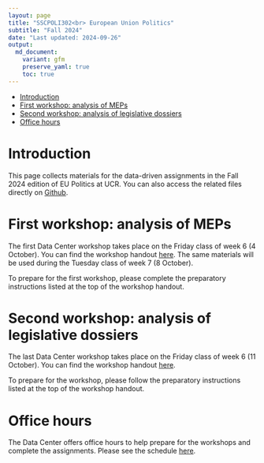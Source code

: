 ```yaml
---
layout: page
title: "SSCPOLI302<br> European Union Politics"
subtitle: "Fall 2024"
date: "Last updated: 2024-09-26"
output:
  md_document:
    variant: gfm
    preserve_yaml: true
    toc: true
---
```


- [Introduction](#introduction)
- [First workshop: analysis of MEPs](#first-workshop-analysis-of-meps)
- [Second workshop: analysis of legislative
  dossiers](#second-workshop-analysis-of-legislative-dossiers)
- [Office hours](#office-hours)

# Introduction

This page collects materials for the data-driven assignments in the Fall
2024 edition of EU Politics at UCR. You can also access the related
files directly on [Github](https://github.com/ucrdatacenter/projects).

# First workshop: analysis of MEPs

The first Data Center workshop takes place on the Friday class of week 6
(4 October). You can find the workshop handout [here](workshop1). The
same materials will be used during the Tuesday class of week 7 (8
October).

To prepare for the first workshop, please complete the preparatory
instructions listed at the top of the workshop handout.

# Second workshop: analysis of legislative dossiers

The last Data Center workshop takes place on the Friday class of week 6
(11 October). You can find the workshop handout [here](workshop2).

To prepare for the workshop, please follow the preparatory instructions
listed at the top of the workshop handout.

# Office hours

The Data Center offers office hours to help prepare for the workshops
and complete the assignments. Please see the schedule
[here](../../contact).
